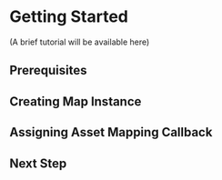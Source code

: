 # Getting Started

(A brief tutorial will be available here)

## Prerequisites

## Creating Map Instance

## Assigning Asset Mapping Callback

## Next Step
